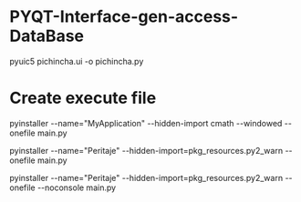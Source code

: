 # PYQT-Interface-gen-access-DataBase

pyuic5 pichincha.ui -o pichincha.py

# Create execute file

pyinstaller --name="MyApplication" --hidden-import cmath  --windowed --onefile main.py


pyinstaller --name="Peritaje" --hidden-import=pkg_resources.py2_warn --onefile main.py

pyinstaller --name="Peritaje" --hidden-import=pkg_resources.py2_warn --onefile --noconsole main.py
